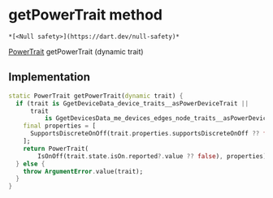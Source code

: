 


# getPowerTrait method




    *[<Null safety>](https://dart.dev/null-safety)*




[PowerTrait](../../yonomi-sdk/PowerTrait-class.md) getPowerTrait
(dynamic trait)








## Implementation

```dart
static PowerTrait getPowerTrait(dynamic trait) {
  if (trait is GgetDeviceData_device_traits__asPowerDeviceTrait ||
      trait
          is GgetDevicesData_me_devices_edges_node_traits__asPowerDeviceTrait) {
    final properties = [
      SupportsDiscreteOnOff(trait.properties.supportsDiscreteOnOff ?? false)
    ];
    return PowerTrait(
        IsOnOff(trait.state.isOn.reported?.value ?? false), properties);
  } else {
    throw ArgumentError.value(trait);
  }
}
```







